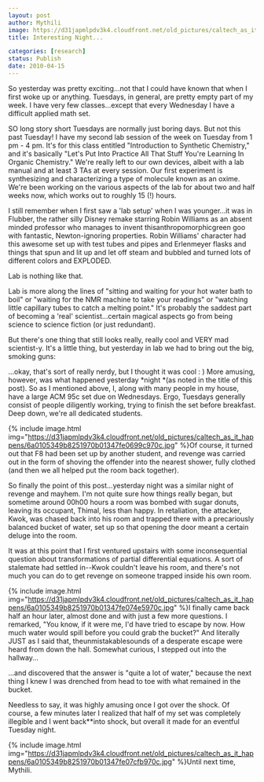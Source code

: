 ```yaml
---
layout: post
author: Mythili
image: https://d31japmlpdv3k4.cloudfront.net/old_pictures/caltech_as_it_happens/6a0105349b8251970b0133ecb08dcf970b.jpg
title: Interesting Night...

categories: [research]
status: Publish
date: 2010-04-15
---
```



So yesterday was pretty exciting...not that I could have known that when I first woke up or anything. Tuesdays, in general, are pretty empty part of my week. I have very few classes...except that every Wednesday I have a difficult applied math set.

SO long story short Tuesdays are normally just boring days. But not this past Tuesday!
I have my second lab session of the week on Tuesday from 1 pm - 4 pm. It's for this class entitled "Introduction to Synthetic Chemistry," and it's basically "Let's Put Into Practice All That Stuff You're Learning In Organic Chemistry." We're really left to our own devices, albeit with a lab manual and at least 3 TAs at every session. Our first experiment is synthesizing and characterizing a type of molecule known as an oxime. We're been working on the various aspects of the lab for about two and half weeks now, which works out to roughly 15 (!) hours.

I still remember when I first saw a 'lab setup' when I was younger...it was in Flubber, the rather silly Disney remake starring Robin Williams as an absent minded professor who manages to invent thisanthropomorphicgreen goo with fantastic, Newton-ignoring properties. Robin Williams' character had this awesome set up with test tubes and pipes and Erlenmeyer flasks and things that spun and lit up and let off steam and bubbled and turned lots of different colors and EXPLODED.

Lab is nothing like that.

Lab is more along the lines of "sitting and waiting for your hot water bath to boil" or "waiting for the NMR machine to take your readings" or "watching little capillary tubes to catch a melting point." It's probably the saddest part of becoming a 'real' scientist...certain magical aspects go from being science to science fiction (or just redundant).

But there's one thing that still looks really, really cool and VERY mad scientist-y. It's a little thing, but yesterday in lab we had to bring out the big, smoking guns:

...okay, that's sort of really nerdy, but I thought it was cool : )
More amusing, however, was what happened yesterday *night *(as noted in the title of this post). So as I mentioned above, I, along with many people in my house, have a large ACM 95c set due on Wednesdays. Ergo, Tuesdays generally consist of people diligently working, trying to finish the set before breakfast. Deep down, we're all dedicated students.


{% include image.html img="https://d31japmlpdv3k4.cloudfront.net/old_pictures/caltech_as_it_happens/6a0105349b8251970b01347fe0699c970c.jpg" %}Of course, it turned out that F8 had been set up by another student, and revenge was carried out in the form of shoving the offender into the nearest shower, fully clothed (and then we all helped put the room back together).

So finally the point of this post...yesterday night was a similar night of revenge and mayhem. I'm not quite sure how things really began, but sometime around 00h00 hours a room was bombed with sugar donuts, leaving its occupant, Thimal, less than happy. In retaliation, the attacker, Kwok, was chased back into his room and trapped there with a precariously balanced bucket of water, set up so that opening the door meant a certain deluge into the room.

It was at this point that I first ventured upstairs with some inconsequential question about transformations of partial differential equations. A sort of stalemate had settled in--Kwok couldn't leave his room, and there's not much you can do to get revenge on someone trapped inside his own room.


{% include image.html img="https://d31japmlpdv3k4.cloudfront.net/old_pictures/caltech_as_it_happens/6a0105349b8251970b01347fe074e5970c.jpg" %}I finally came back half an hour later, almost done and with just a few more questions. I remarked,
"You know, if it were me, I'd have tried to escape by now. How much water would spill before you could grab the bucket?"
And literally JUST as I said that, theunmistakablesounds of a desperate escape were heard from down the hall. Somewhat curious, I stepped out into the hallway...

...and discovered that the answer is "quite a lot of water," because the next thing I knew I was drenched from head to toe with what remained in the bucket.

Needless to say, it was highly amusing once I got over the shock. Of course, a few minutes later I realized that half of my set was completely illegible and I went back**into shock, but overall it made for an eventful Tuesday night.


{% include image.html img="https://d31japmlpdv3k4.cloudfront.net/old_pictures/caltech_as_it_happens/6a0105349b8251970b01347fe07cfb970c.jpg" %}Until next time,
Mythili.


